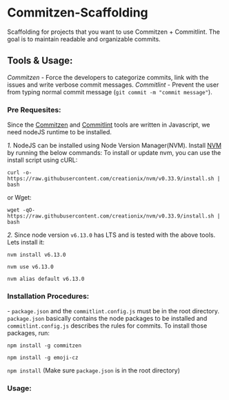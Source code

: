 # Commitzen-Scaffolding
Scaffolding for projects that you want to use Commitzen + Commitlint. The goal is to maintain readable and organizable commits.

## Tools & Usage:
*Commitzen* - Force the developers to categorize commits, link with the issues and write verbose commit messages.
*Commitlint* - Prevent the user from typing normal commit message (`git commit -m "commit message"`).

### Pre Requesites:
Since the [Commitzen](https://github.com/commitizen/cz-cli) and [Commitlint](https://github.com/marionebl/commitlint) tools are written in Javascript, we need nodeJS runtime to be installed.

*1.* NodeJS can be installed using Node Version Manager(NVM). Install [NVM](https://github.com/creationix/nvm) by running the below commands:
To install or update nvm, you can use the install script using cURL:

`curl -o- https://raw.githubusercontent.com/creationix/nvm/v0.33.9/install.sh | bash`

or Wget:

`wget -qO- https://raw.githubusercontent.com/creationix/nvm/v0.33.9/install.sh | bash`

*2.* Since node version `v6.13.0` has LTS and is tested with the above tools. Lets install it:

`nvm install v6.13.0`

`nvm use v6.13.0`

`nvm alias default v6.13.0`

### Installation Procedures:
*-* `package.json` and the `commitlint.config.js` must be in the root directory. `package.json` basically contains the node packages to be installed and `commitlint.config.js` describes the rules for commits. To install those packages, run:

`npm install -g commitzen`

`npm install -g emoji-cz`

`npm install` (Make sure `package.json` is in the root directory)

### Usage:


